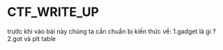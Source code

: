 # CTF_WRITE_UP
trước khi vào bài này chúng ta cần chuẩn bị kiến thức về: 
1.gadget là gì ?
2.got và plt table

